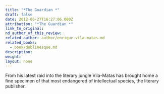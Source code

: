 ```yaml
---
title: "*The Guardian *"
draft: false
date: 2012-06-27T16:27:06.000Z
attribution: "*The Guardian *"
link_to_original:
nd_author_of_this_review:
related_author: author/enrique-vila-matas.md
related_books:
  - book/dublinesque.md
description:
weight:
layout: none
---
```

From his latest raid into the literary jungle Vila-Matas has brought home a fine specimen of that most endangered of intellectual species, the literary publisher.

